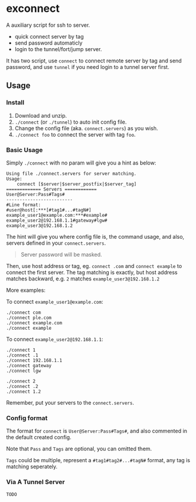 exconnect
===========

A auxiliary script for ssh to server.

 - quick connect server by tag
 - send password automaticly
 - login to the tunnel/fort/jump server.

It has two script, use `connect` to connect remote server by tag and send password, and use `tunnel` if you need login to a tunnel server first.

## Usage

### Install

 1. Download and unzip.
 2. `./connect` (or `./tunnel`) to auto init config file.
 3. Change the config file (aka. `connect.servers`) as you wish.
 4. `./connect foo` to connect the server with tag `foo`.

### Basic Usage

Simply `./connect` with no param will give you a hint as below:

    Using file ./connect.servers for server matching.
    Usage:
        connect [$server|$server_postfix|$server_tag]
    ============= Servers ============
    User@Server:Pass#Tags#
    -------------------------
    #Line format:
    #user@host[:***[#tag1#...#tagN#]
    example_user1@example.com:***#example#
    example_user2@192.168.1.1#gateway#lgw#
    example_user3@192.168.1.2

The hint will give you where config file is, the command usage, and also, servers defined in your `connect.servers`.

> Server password will be masked.

Then, use host address or tag, eg. `connect .com` and `connect example` to connect the first server.
The tag matching is exactly, but host address matches backward, e.g. `2` matches `example_user3@192.168.1.2`

More examples:

To connect `example_user1@example.com`:

```
./connect com 
./connect ple.com
./connect example.com
./connect example
```

To connect `example_user2@192.168.1.1`:

```
./connect 1
./connect .1
./connect 192.168.1.1
./connect gateway
./connect lgw
```

```
./connect 2
./connect .2
./connect 1.2
```

Remember, put your servers to the `connect.servers`.

### Config format

The format for `connect` is `User@Server:Pass#Tags#`, and also commented in the default created config.

Note that `Pass` and `Tags` are optional, you can omitted them.

`Tags` could be multiple, represent a `#tag1#tag2#...#tagN#` format, any tag is matching seperately.

### Via A Tunnel Server

    TODO

